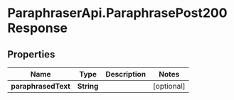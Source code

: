 # ParaphraserApi.ParaphrasePost200Response

## Properties

Name | Type | Description | Notes
------------ | ------------- | ------------- | -------------
**paraphrasedText** | **String** |  | [optional] 


